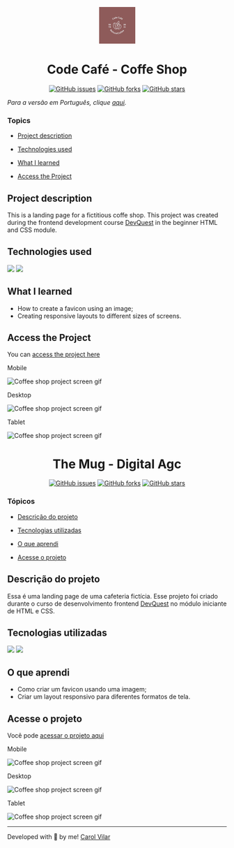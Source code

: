 <p align='center'> <img src="./src/coffee-shop.png" alt="the coffe shop logo of a coffe bean"> </p>

<h1 align='center'> Code Café - Coffe Shop </h1>

<div align='center'>
	<a href="https://github.com/Bo83dev/digital-agc/issues"><img alt="GitHub issues" src="https://img.shields.io/github/issues/Bo83dev/digital-agc"></a>
	<a href="https://github.com/Bo83dev/digital-agc/network"><img alt="GitHub forks" src="https://img.shields.io/github/forks/Bo83dev/digital-agc"></a>
	<a href="https://github.com/Bo83dev/digital-agc/stargazers"><img alt="GitHub stars" src="https://img.shields.io/github/stars/Bo83dev/digital-agc"></a>
</div>

_Para a versão em Português, clique [aqui](#portuguese)._ 

### Topics

- [Project description](#project-description)

- [Technologies used](#technologies-used)

- [What I learned](#what-I-learned)

- [Access the Project](#access-the-project)


## Project description

<p align="justify">

This is a landing page for a fictitious coffe shop. This project was created during the frontend development course [DevQuest](https://devemdobro.com/lista/) in the beginner HTML and CSS module.

</p>

## Technologies used

<div>
  <img src="https://img.shields.io/badge/HTML5-E34F26?style=for-the-badge&logo=html5&logoColor=white">
  <img src="https://img.shields.io/badge/CSS3-1572B6?style=for-the-badge&logo=css3&logoColor=white">
</div>


## What I learned

- How to create a favicon using an image;
- Creating responsive layouts to different sizes of screens.


## Access the Project

You can [access the project here](https://bo83dev.github.io/coffe-shop/) 

Mobile

<img src="./src/code-cel-screen.gif" alt="Coffee shop project screen gif">

Desktop 

<img src="./src/code-desktop-screen.gif" alt="Coffee shop project screen gif">

Tablet

<img src="./src/code-tablet-screen.gif" alt="Coffee shop project screen gif">


<div id="portuguese">


<h1 align='center'> The Mug - Digital Agc </h1>


<div align='center'>
	<a href="https://github.com/Bo83dev/digital-agc/issues"><img alt="GitHub issues" src="https://img.shields.io/github/issues/Bo83dev/digital-agc"></a>
	<a href="https://github.com/Bo83dev/digital-agc/network"><img alt="GitHub forks" src="https://img.shields.io/github/forks/Bo83dev/digital-agc"></a>
	<a href="https://github.com/Bo83dev/digital-agc/stargazers"><img alt="GitHub stars" src="https://img.shields.io/github/stars/Bo83dev/digital-agc"></a>
</div>


### Tópicos 

- [Descrição do projeto](#descrição-do-projeto)

- [Tecnologias utilizadas](#tecnologias-utilizadas)

- [O que aprendi](#o-que-aprendi)

- [Acesse o projeto](#acesse-o-projeto)


## Descrição do projeto 

<p align="justify">

Essa é uma landing page de uma cafeteria fictícia. Esse projeto foi criado durante o curso de desenvolvimento frontend [DevQuest](https://devemdobro.com/lista/) no módulo iniciante de HTML e CSS.

</p>


## Tecnologias utilizadas

<div>
  <img src="https://img.shields.io/badge/HTML5-E34F26?style=for-the-badge&logo=html5&logoColor=white">
  <img src="https://img.shields.io/badge/CSS3-1572B6?style=for-the-badge&logo=css3&logoColor=white">
</div>

## O que aprendi

- Como criar um favicon usando uma imagem;
- Criar um layout responsivo para diferentes formatos de tela.

## Acesse o projeto

Você pode [acessar o projeto aqui](https://bo83dev.github.io/coffe-shop/) 

Mobile

<img src="./src/code-cel-screen.gif" alt="Coffee shop project screen gif">

Desktop 

<img src="./src/code-desktop-screen.gif" alt="Coffee shop project screen gif">

Tablet

<img src="./src/code-tablet-screen.gif" alt="Coffee shop project screen gif">


<hr>

Developed with 🧡 by me!  [Carol Vilar](https://www.linkedin.com/in/carolinebarbosavilar/)
